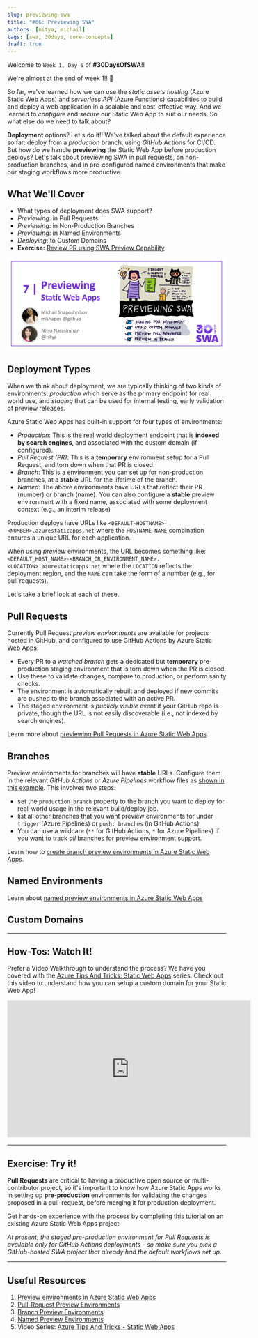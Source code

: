 ```yaml
---
slug: previewing-swa
title: "#06: Previewing SWA"
authors: [nitya, michail]
tags: [swa, 30days, core-concepts]
draft: true 
---
```


Welcome to `Week 1, Day 6` of **#30DaysOfSWA**!! 

We're almost at the end of week 1!! 🎉 

So far, we've learned how we can use the _static assets hosting_ (Azure Static Web Apps) and _serverless API_ (Azure Functions) capabilities to build and deploy a web application in a scalable and cost-effective way. And we learned to _configure_ and _secure_ our Static Web App to suit our needs. So what else do we need to talk about?

**Deployment** options? Let's do it!! We've talked about the default experience so far: deploy from a _production_ branch, using _GitHub_ Actions for CI/CD. But how do we handle **previewing** the Static Web App before production deploys? Let's talk about previewing SWA in pull requests, on non-production branches, and in pre-configured named environments that make our staging workflows more productive.


## What We'll Cover
 * What types of deployment does SWA support?
 * _Previewing_: in Pull Requests
 * _Previewing_: in Non-Production Branches
 * _Previewing_: in Named Environments
 * _Deploying_: to Custom Domains
 * **Exercise:** [Review PR using SWA Preview Capability](https://docs.microsoft.com/en-us/azure/static-web-apps/review-publish-pull-requests)

![](../static/img/series/06-banner.png)

## Deployment Types

When we think about deployment, we are typically thinking of two kinds of environments: _production_ which serve as the primary endpoint for real world use, and _staging_  that can be used for internal testing, early validation of preview releases.

Azure Static Web Apps has built-in support for four types of environments:

 * _Production_: This is the real world deployment endpoint that is **indexed by search engines**, and associated with the custom domain (if configured).
 * _Pull Request (PR)_: This is a **temporary** environment setup for a Pull Request, and torn down when that PR is closed.
 * _Branch_: This is a environment you can set up for non-production branches, at a **stable** URL for the lifetime of the branch.
 * _Named_: The above environments have URLs that reflect their PR (number) or branch (name). You can also configure a **stable** preview environment with a fixed name, associated with some deployment context (e.g., an interim release)

Production deploys have URLs like `<DEFAULT-HOSTNAME>-<NUMBER>.azurestaticapps.net` where the `HOSTNAME-NAME` combination ensures a unique URL for each application. 

When using _preview_ environments, the URL becomes something like: `<DEFAULT_HOST_NAME>-<BRANCH_OR_ENVIRONMENT_NAME>.<LOCATION>.azurestaticapps.net` where the `LOCATION` reflects the deployment region, and the `NAME` can take the form of a number (e.g., for pull requests).

Let's take a brief look at each of these.


## Pull Requests

Currently Pull Request _preview environments_ are available for projects hosted in GitHub, and configured to use GitHub Actions by Azure Static Web Apps:
  * Every PR to a _watched branch_ gets a dedicated but **temporary** pre-production staging environment that is torn down when the PR is closed.
  * Use these to validate changes, compare to production, or perform sanity checks.
  * The environment is automatically rebuilt and deployed if new commits are pushed to the branch associated with an active PR.
  * The staged environment is _publicly visible_ event if your GitHub repo is private, though the URL is not easily discoverable (i.e., not indexed by search engines).

Learn more about [previewing Pull Requests in Azure Static Web Apps](https://docs.microsoft.com/en-us/azure/static-web-apps/review-publish-pull-requests).


## Branches

Preview environments for branches will have **stable** URLs. Configure them in the relevant _GitHub Actions_ or _Azure Pipelines_ workflow files as [shown in this example](https://docs.microsoft.com/en-us/azure/static-web-apps/branch-environments?tabs=github-actions#example). This involves two steps:
 * set the `production_branch` property to the branch you want to deploy for real-world usage in the relevant build/deploy job.
 * list all other branches that you want preview environments for under `trigger` (Azure Pipelines) or `push: branches` (in GitHub Actions).
 * You can use a wildcare (`**` for GitHub Actions, `*` for Azure Pipelines) if you want to track _all_ branches for preview environment support.

Learn how to [create branch preview environments in Azure Static Web Apps](https://docs.microsoft.com/en-us/azure/static-web-apps/branch-environments?tabs=github-actions).

## Named Environments

Learn about [named preview environments in Azure Static Web Apps](https://docs.microsoft.com/en-us/azure/static-web-apps/named-environments?tabs=github-actions)

## Custom Domains

---

## How-Tos: Watch It!

Prefer a Video Walkthrough to understand the process? We have you covered with the [Azure Tips And Tricks: Static Web Apps](https://docs.microsoft.com/en-us/shows/azure-tips-and-tricks-static-web-apps/) series. Check out this video to understand how you can setup a custom domain for your Static Web App!

<iframe   width="560" height="315" frameborder="0"  src="https://aka.ms/docs/player?show=azure-tips-and-tricks-static-web-apps&ep=how-to-set-up-a-custom-domain-name-in-azure-static-web-apps-10-of-16--azure-tips-and-tricks-static-w"></iframe>

---

## Exercise: Try it!

**Pull Requests** are critical to having a productive open source or multi-contributor project, so it's important to know how Azure Static Apps works in setting up **pre-production** environments for validating the changes proposed in a pull-request, before merging it for production deployment.

Get hands-on experience with the process by completing [this tutorial](https://docs.microsoft.com/en-us/azure/static-web-apps/review-publish-pull-requests) on an existing Azure Static Web Apps project. 

_At present, the staged pre-production environment for Pull Requests is available only for GitHub Actions deployments - so make sure you pick a GitHub-hosted SWA project that already had the default workflows set up_.

---

## Useful Resources

1. [Preview environments in Azure Static Web Apps](https://docs.microsoft.com/en-us/azure/static-web-apps/preview-environments)
2. [Pull-Request Preview Environments](https://docs.microsoft.com/en-us/azure/static-web-apps/review-publish-pull-requests)
3. [Branch Preview Environments](https://docs.microsoft.com/en-us/azure/static-web-apps/branch-environments)
4. [Named Preview Environments](https://docs.microsoft.com/en-us/azure/static-web-apps/named-environments)
5. Video Series: [Azure Tips And Tricks - Static Web Apps](https://docs.microsoft.com/en-us/shows/azure-tips-and-tricks-static-web-apps/)
